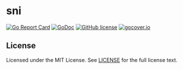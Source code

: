 # sni

[![Go Report Card](https://goreportcard.com/badge/github.com/wzshiming/sni)](https://goreportcard.com/report/github.com/wzshiming/sni)
[![GoDoc](https://godoc.org/github.com/wzshiming/sni?status.svg)](https://godoc.org/github.com/wzshiming/sni)
[![GitHub license](https://img.shields.io/github/license/wzshiming/sni.svg)](https://github.com/wzshiming/sni/blob/master/LICENSE)
[![gocover.io](https://gocover.io/_badge/github.com/wzshiming/sni)](https://gocover.io/github.com/wzshiming/sni)
## License

Licensed under the MIT License. See [LICENSE](https://github.com/wzshiming/sni/blob/master/LICENSE) for the full license text.
